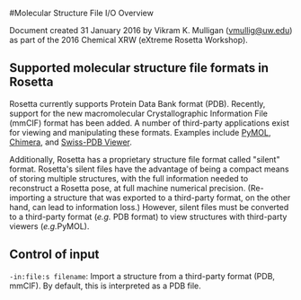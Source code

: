 #Molecular Structure File I/O Overview

Document created 31 January 2016 by Vikram K. Mulligan (vmullig@uw.edu) as part of the 2016 Chemical XRW (eXtreme Rosetta Workshop).

## Supported molecular structure file formats in Rosetta

Rosetta currently supports Protein Data Bank format (PDB).  Recently, support for the new macromolecular Crystallographic Information File (mmCIF) format has been added.  A number of third-party applications exist for viewing and manipulating these formats.  Examples include <a href="https://www.pymol.org/">PyMOL</a>, <a href="https://www.cgl.ucsf.edu/chimera/">Chimera</a>, and <a href="http://spdbv.vital-it.ch/">Swiss-PDB Viewer</a>.

Additionally, Rosetta has a proprietary structure file format called "silent" format.  Rosetta's silent files have the advantage of being a compact means of storing multiple structures, with the full information needed to reconstruct a Rosetta pose, at full machine numerical precision.  (Re-importing a structure that was exported to a third-party format, on the other hand, can lead to information loss.)  However, silent files must be converted to a third-party format (<i>e.g.</i> PDB format) to view structures with third-party viewers (<i>e.g.</i>PyMOL).

## Control of input

```-in:file:s filename```: Import a structure from a third-party format (PDB, mmCIF).  By default, this is interpreted as a PDB file.
```-in:file:
